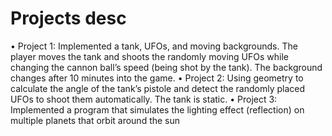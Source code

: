 # Projects desc
• Project 1: Implemented a tank, UFOs, and moving backgrounds. The player moves the tank and shoots the randomly
moving UFOs while changing the cannon ball’s speed (being shot by the tank). The background changes after 10
minutes into the game.
• Project 2: Using geometry to calculate the angle of the tank’s pistole and detect the randomly placed UFOs to shoot
them automatically. The tank is static.
• Project 3: Implemented a program that simulates the lighting effect (reflection) on multiple planets that orbit around
the sun
